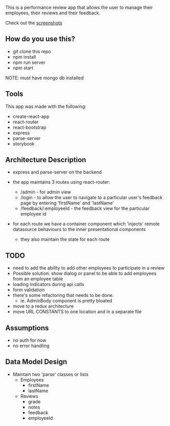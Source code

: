 This is a performance review app that allows the user to manage their employees, their reviews and their feedback.

Check out the [screenshots](https://github.com/paulsalinas/PerformanceReview/tree/master/readme_images)

## How do you use this?
* git clone this repo
* npm install
* npm run server
* npm start

NOTE: must have mongo db installed

## Tools
This app was made with the following:
* create-react-app
* react-router
* react-bootstrap
* express
* parse-server
* storybook

## Architecture Description
* express and parse-server on the backend

* the app maintains 3 routes using react-router:
  * /admin - for admin view
  * /login - to allow the user to navigate to a particular user's feedback page by entering 'firstName' and 'lastName'
  * /feedback/:employeeId - the feedback view for the particular employee id

* for each route we have a container component which 'injects' remote datasource behaviours to the inner presentational components
  * they also maintain the state for each route

## TODO
*  need to add the ability to add other employees to participate in a review
  * Possible solution: show dialog or panel to be able to add employees from an employee table
* loading indicators during api calls
* form validation
* there's some refactoring that needs to be done.
  * ie. AdminBody component is pretty bloated
* move to a redux architecture
* move URL CONSTANTS to one location and in a separate file

## Assumptions
* no auth for now
* no error handling

## Data Model Design
* Maintain two 'parse' classes or lists
  * Employees
    * firstName
    * lastName
  * Reviews
    * grade
    * notes
    * feedback
    * employeeId
